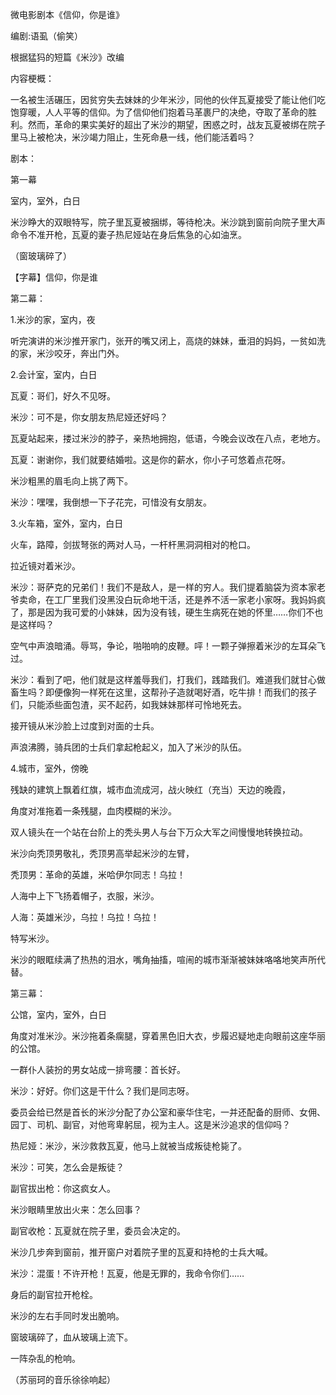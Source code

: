 

微电影剧本《信仰，你是谁》

编剧:语虱（偷笑）

根据猛犸的短篇《米沙》改编

内容梗概：

一名被生活碾压，因贫穷失去妹妹的少年米沙，同他的伙伴瓦夏接受了能让他们吃饱穿暖，人人平等的信仰。为了信仰他们抱着马革裹尸的决绝，夺取了革命的胜利。然而，革命的果实美好的超出了米沙的期望，困惑之时，战友瓦夏被绑在院子里马上被枪决，米沙竭力阻止，生死命悬一线，他们能活着吗？


剧本：

第一幕

室内，室外，白日

米沙睁大的双眼特写，院子里瓦夏被捆绑，等待枪决。米沙跳到窗前向院子里大声命令不准开枪，瓦夏的妻子热尼娅站在身后焦急的心如油烹。

（窗玻璃碎了）

【字幕】信仰，你是谁



第二幕：

1.米沙的家，室内，夜

听完演讲的米沙推开家门，张开的嘴又闭上，高烧的妹妹，垂泪的妈妈，一贫如洗的家，米沙咬牙，奔出门外。



2.会计室，室内，白日

瓦夏：哥们，好久不见呀。

米沙：可不是，你女朋友热尼娅还好吗？

瓦夏站起来，搂过米沙的脖子，亲热地拥抱，低语，今晚会议改在八点，老地方。

瓦夏：谢谢你，我们就要结婚啦。这是你的薪水，你小子可悠着点花呀。

米沙粗黑的眉毛向上挑了两下。

米沙：嘿嘿，我倒想一下子花完，可惜没有女朋友。



3.火车箱，室外，室内，白日

火车，路障，剑拔弩张的两对人马，一杆杆黑洞洞相对的枪口。

拉近镜对着米沙。

米沙：哥萨克的兄弟们！我们不是敌人，是一样的穷人。我们提着脑袋为资本家老爷卖命，在工厂里我们没黑没白玩命地干活，还是养不活一家老小家呀。我妈妈疯了，那是因为我可爱的小妹妹，因为没有钱，硬生生病死在她的怀里……你们不也是这样吗？

空气中声浪暗涌。辱骂，争论，啪啪响的皮鞭。呯！一颗子弹擦着米沙的左耳朵飞过。

米沙：看到了吧，他们就是这样羞辱我们，打我们，践踏我们。难道我们就甘心做畜生吗？即便像狗一样死在这里，这帮孙子造就喝好酒，吃牛排！而我们的孩子们，只能添些面包渣，买不起药，如我妹妹那样可怜地死去。

接开镜从米沙脸上过度到对面的士兵。

声浪沸腾，骑兵团的士兵们拿起枪起义，加入了米沙的队伍。



4.城市，室外，傍晚

残缺的建筑上飘着红旗，城市血流成河，战火映红（充当）天边的晚霞，

角度对准拖着一条残腿，血肉模糊的米沙。

双人镜头在一个站在台阶上的秃头男人与台下万众大军之间慢慢地转换拉动。

米沙向秃顶男敬礼，秃顶男高举起米沙的左臂，

秃顶男：革命的英雄，米哈伊尔同志！乌拉！

人海中上下飞扬着帽子，衣服，米沙。

人海：英雄米沙，乌拉！乌拉！乌拉！

特写米沙。

米沙的眼眶续满了热热的泪水，嘴角抽搐，喧闹的城市渐渐被妹妹咯咯地笑声所代替。



第三幕：

公馆，室内，室外，白日

角度对准米沙。米沙拖着条瘸腿，穿着黑色旧大衣，步履迟疑地走向眼前这座华丽的公馆。

一群仆人装扮的男女站成一排弯腰：首长好。

米沙：好好。你们这是干什么？我们是同志呀。

委员会给已然是首长的米沙分配了办公室和豪华住宅，一并还配备的厨师、女佣、园丁、司机、副官，对他弯卑躬屈，视为主人。这是米沙追求的信仰吗？

热尼娅：米沙，米沙救救瓦夏，他马上就被当成叛徒枪毙了。

米沙：可笑，怎么会是叛徒？

副官拔出枪：你这疯女人。

米沙眼睛里放出火来：怎么回事？

副官收枪：瓦夏就在院子里，委员会决定的。

米沙几步奔到窗前，推开窗户对着院子里的瓦夏和持枪的士兵大喊。

米沙：混蛋！不许开枪！瓦夏，他是无罪的，我命令你们……

身后的副官拉开枪栓。

米沙的左右手同时发出脆响。

窗玻璃碎了，血从玻璃上流下。

一阵杂乱的枪响。

（苏丽珂的音乐徐徐响起）




























